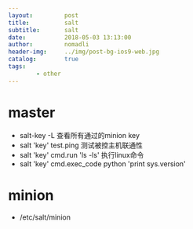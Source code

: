 ```yaml
---
layout:         post
title:          salt
subtitle:       salt
date:           2018-05-03 13:13:00
author:         nomadli
header-img:     ../img/post-bg-ios9-web.jpg
catalog:        true
tags:
        - other
---
```


# master
- salt-key -L 查看所有通过的minion key
- salt 'key' test.ping 测试被控主机联通性
- salt 'key' cmd.run 'ls -ls' 执行linux命令
- salt 'key' cmd.exec_code python 'print sys.version'

# minion
- /etc/salt/minion


 
